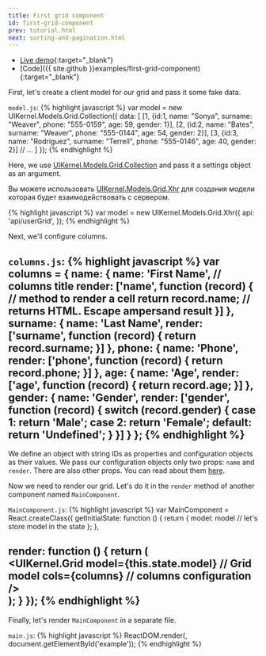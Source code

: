 ```yaml
---
title: First grid component
id: first-grid-component
prev: tutorial.html
next: sorting-and-pagination.html
---
```


* [Live demo](/examples/first-grid-component/){:target="_blank"}
* [Code]({{ site.github }}examples/first-grid-component){:target="_blank"}


First, let's create a client model for our grid and pass it some fake data.

`model.js`:
{% highlight javascript %}
var model = new UIKernel.Models.Grid.Collection({
  data: [
    [1, {id:1, name: "Sonya", surname: "Weaver", phone: "555-0159", age: 59, gender: 1}],
    [2, {id:2, name: "Bates", surname: "Weaver", phone: "555-0144", age: 54, gender: 2}],
    [3, {id:3, name: "Rodriguez", surname: "Terrell", phone: "555-0146", age: 40, gender: 2}]
    // ...
  ]
});
{% endhighlight %}

Here, we use [UIKernel.Models.Grid.Collection](/docs/grid-model-collection.html) and pass it a settings object as an argument.

Вы можете использовать [UIKernel.Models.Grid.Xhr](/docs/grid-model-xhr.html) для создания модели которая будет взаимодействовать с сервером.

{% highlight javascript %}
var model = new UIKernel.Models.Grid.Xhr({
    api: 'api/userGrid',
});
{% endhighlight %}

Next, we'll configure columns.

`columns.js`:
{% highlight javascript %}
var columns = {
  name: {
    name: 'First Name', // columns title
    render: ['name', function (record) { // method to render a cell
      return record.name; // returns HTML. Escape ampersand result
    }]
  },
  surname: {
    name: 'Last Name',
    render: ['surname', function (record) {
      return record.surname;
    }]
  },
  phone: {
    name: 'Phone',
    render: ['phone', function (record) {
      return record.phone;
    }]
  },
  age: {
    name: 'Age',
    render: ['age', function (record) {
      return record.age;
    }]
  },
  gender: {
    name: 'Gender',
    render: ['gender', function (record) {
      switch (record.gender) {
        case 1: return 'Male';
        case 2: return 'Female';
        default: return 'Undefined';
      }
    }]
  }
};
{% endhighlight %}
---

We define an object with string IDs as properties and configuration objects as their values.
We pass our configuration objects only two props: `name` and `render`. There are also other props.
You can read about them [here](/docs/grid-columns.html).

Now we need to render our grid. Let's do it in the `render` method of another component named `MainComponent`.

`MainComponent.js`:
{% highlight javascript %}
var MainComponent = React.createClass({
  getInitialState: function () {
    return {
      model: model // let's store model in the state
    };
  },

  render: function () {
    return (
      <div>
        <UIKernel.Grid
          model={this.state.model} // Grid model
          cols={columns} // columns configuration
        />
      </div>
    );
  }
});
{% endhighlight %}
---

Finally, let's render `MainComponent` in a separate file.

`main.js`:
{% highlight javascript %}
ReactDOM.render(<MainComponent/>, document.getElementById('example'));
{% endhighlight %}
